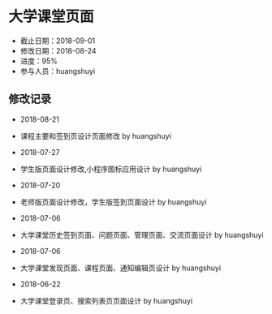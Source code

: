 # 大学课堂页面
- 截止日期：2018-09-01
- 修改日期：2018-08-24 
- 进度：95%  
- 参与人员：huangshuyi 

## 修改记录
- 2018-08-21
* 课程主要和签到页设计页面修改 by huangshuyi

- 2018-07-27
* 学生版页面设计修改,小程序图标应用设计 by huangshuyi

- 2018-07-20
* 老师版页面设计修改，学生版签到页面设计 by huangshuyi
- 2018-07-06
* 大学课堂历史签到页面、问题页面、管理页面、交流页面设计 by huangshuyi
- 2018-07-06
* 大学课堂发现页面、课程页面、通知编辑页设计 by huangshuyi
- 2018-06-22
* 大学课堂登录页、搜索列表页页面设计 by huangshuyi



